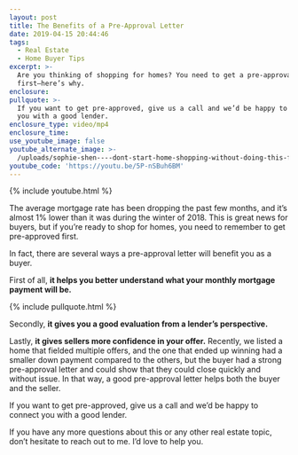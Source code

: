 ```yaml
---
layout: post
title: The Benefits of a Pre-Approval Letter
date: 2019-04-15 20:44:46
tags:
  - Real Estate
  - Home Buyer Tips
excerpt: >-
  Are you thinking of shopping for homes? You need to get a pre-approval letter
  first—here’s why.
enclosure:
pullquote: >-
  If you want to get pre-approved, give us a call and we’d be happy to connect
  you with a good lender.
enclosure_type: video/mp4
enclosure_time:
use_youtube_image: false
youtube_alternate_image: >-
  /uploads/sophie-shen----dont-start-home-shopping-without-doing-this-first-youtube.jpg
youtube_code: 'https://youtu.be/5P-nSBuh6BM'
---
```


{% include youtube.html %}

The average mortgage rate has been dropping the past few months, and it’s almost 1% lower than it was during the winter of 2018. This is great news for buyers, but if you’re ready to shop for homes, you need to remember to get pre-approved first.&nbsp;

In fact, there are several ways a pre-approval letter will benefit you as a buyer.&nbsp;

First of all, **it helps you better understand what your monthly mortgage payment will be.**

{% include pullquote.html %}

Secondly, **it gives you a good evaluation from a lender’s perspective.**&nbsp;

Lastly, **it gives sellers more confidence in your offer.** Recently, we listed a home that fielded multiple offers, and the one that ended up winning had a smaller down payment compared to the others, but the buyer had a strong pre-approval letter and could show that they could close quickly and without issue. In that way, a good pre-approval letter helps both the buyer and the seller.&nbsp;

If you want to get pre-approved, give us a call and we’d be happy to connect you with a good lender.

If you have any more questions about this or any other real estate topic, don’t hesitate to reach out to me. I’d love to help you.<br>&nbsp;